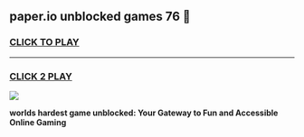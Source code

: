 
## paper.io unblocked games 76 👋
<h3>
<a href="https://premium.freeplayer.one?title=paper.io_unblocked_games_76&ref=13F">CLICK TO PLAY</a></h3>
<hr>

<h3>
<a href="https://premium.freeplayer.one?title=paper.io_unblocked_games_76&ref=13F">CLICK 2 PLAY</a>
  
</h3>

<a href="https://premium.freeplayer.one?title=paper.io_unblocked_games_76&ref=12F/"><img src="https://clearcache.store/games.png"></a>


**worlds hardest game unblocked: Your Gateway to Fun and Accessible Online Gaming**
